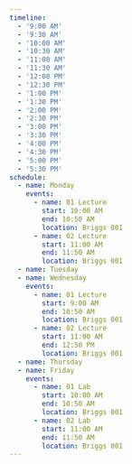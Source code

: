 ```yaml
---
timeline:
  - '9:00 AM'
  - '9:30 AM'
  - '10:00 AM'
  - '10:30 AM'
  - '11:00 AM'
  - '11:30 AM'
  - '12:00 PM'
  - '12:30 PM'
  - '1:00 PM'
  - '1:30 PM'
  - '2:00 PM'
  - '2:30 PM'
  - '3:00 PM'
  - '3:30 PM'
  - '4:00 PM'
  - '4:30 PM'
  - '5:00 PM'
  - '5:30 PM'
schedule:
  - name: Monday
    events:
      - name: 01 Lecture
        start: 10:00 AM
        end: 10:50 AM
        location: Briggs 001
      - name: 02 Lecture
        start: 11:00 AM
        end: 11:50 AM
        location: Briggs 001
  - name: Tuesday
  - name: Wednesday
    events:
      - name: 01 Lecture
        start: 9:00 AM
        end: 10:50 AM
        location: Briggs 001
      - name: 02 Lecture
        start: 11:00 AM
        end: 12:50 PM
        location: Briggs 001
  - name: Thursday
  - name: Friday
    events:
      - name: 01 Lab
        start: 10:00 AM
        end: 10:50 AM
        location: Briggs 001
      - name: 02 Lab
        start: 11:00 AM
        end: 11:50 AM
        location: Briggs 001
---
```


